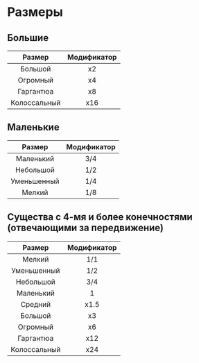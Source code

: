 # Размеры

## Большие

<table style="text-align:center">
    <thead><tr><th>Размер</th><th>Модификатор</th></tr></thead>
    <tbody>
        <tr><td>Большой</td><td>x2</td></tr>
        <tr><td>Огромный</td><td>x4</td></tr>
        <tr><td>Гаргантюа</td><td>x8</td></tr>
        <tr><td>Колоссальный</td><td>x16</td></tr>
    </tbody>
</table>

## Маленькие

<table style="text-align:center">
    <thead><tr><th>Размер</th><th>Модификатор</th></tr></thead>
    <tbody>
        <tr><td>Маленький</td><td>3/4</td></tr>
        <tr><td>Небольшой</td><td>1/2</td></tr>
        <tr><td>Уменьшенный</td><td>1/4</td></tr>
        <tr><td>Мелкий</td><td>1/8</td></tr>
    </tbody>
</table>

## Существа с 4-мя и более конечностями (отвечающими за передвижение)

<table style="text-align:center">
    <thead><tr><th>Размер</th><th>Модификатор</th></tr></thead>
    <tbody>
        <tr><td>Мелкий</td><td>1/1</td></tr>
        <tr><td>Уменьшенный</td><td>1/2</td></tr>
        <tr><td>Небольшой</td><td>3/4</td></tr>
        <tr><td>Маленький</td><td>1</td></tr>
        <tr><td>Средний</td><td>x1.5</td></tr>
        <tr><td>Большой</td><td>x3</td></tr>
        <tr><td>Огромный</td><td>x6</td></tr>
        <tr><td>Гаргантюа</td><td>x12</td></tr>
        <tr><td>Колоссальный</td><td>x24</td></tr>
    </tbody>
</table>